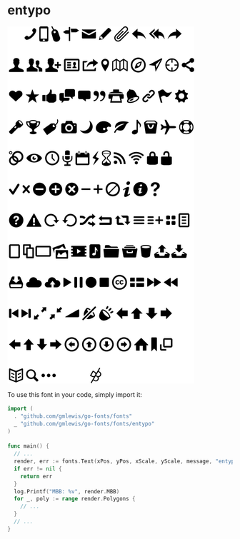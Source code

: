 # entypo

![entypo](entypo.png)

To use this font in your code, simply import it:

```go
import (
  . "github.com/gmlewis/go-fonts/fonts"
  _ "github.com/gmlewis/go-fonts/fonts/entypo"
)

func main() {
  // ...
  render, err := fonts.Text(xPos, yPos, xScale, yScale, message, "entypo", Center)
  if err != nil {
    return err
  }
  log.Printf("MBB: %v", render.MBB)
  for _, poly := range render.Polygons {
    // ...
  }
  // ...
}
```
